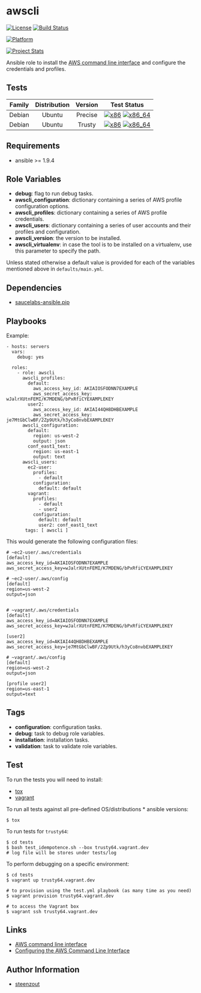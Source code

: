 # awscli

[![License](https://img.shields.io/badge/license-New%20BSD-blue.svg?style=flat)](https://raw.githubusercontent.com/saucelabs-ansible/awscli/master/LICENSE)
[![Build Status](https://travis-ci.org/saucelabs-ansible/awscli.svg?branch=master)](https://travis-ci.org/saucelabs-ansible/awscli)

[![Platform](http://img.shields.io/badge/platform-ubuntu-dd4814.svg?style=flat)](#)

[![Project Stats](https://www.openhub.net/p/saucelabs-ansible-awscli/widgets/project_thin_badge.gif)](https://www.openhub.net/p/saucelabs-ansible-awscli/)

Ansible role to install the [AWS command line interface](http://docs.aws.amazon.com/cli/latest/userguide/cli-chap-welcome.html) and
configure the credentials and profiles.


## Tests

| Family | Distribution | Version | Test Status |
|:-:|:-:|:-:|:-:|
| Debian | Ubuntu  | Precise | [![x86](http://img.shields.io/badge/x86-passed-006400.svg?style=flat)](#) [![x86_64](http://img.shields.io/badge/x86_64-passed-006400.svg?style=flat)](#) |
| Debian | Ubuntu  | Trusty  | [![x86](http://img.shields.io/badge/x86-passed-006400.svg?style=flat)](#) [![x86_64](http://img.shields.io/badge/x86_64-passed-006400.svg?style=flat)](#) |


## Requirements

- ansible >= 1.9.4


## Role Variables

- **debug**: flag to run debug tasks.
- **awscli_configuration**: dictionary containing a series of AWS profile configuration options.
- **awscli_profiles**: dictionary containing a series of AWS profile credentials.
- **awscli_users**: dictionary containing a series of user accounts and
                    their profiles and configuration.
- **awscli_version**: the version to be installed.
- **awscli_virtualenv**: in case the tool is to be installed on a virtualenv,
                         use this parameter to specify the path.

Unless stated otherwise
a default value is provided for each of the variables mentioned above
in `defaults/main.yml`.


## Dependencies

- [saucelabs-ansible.pip](https://github.com/saucelabs-ansible/pip)


## Playbooks

Example:

    - hosts: servers
      vars:
        debug: yes

      roles:
        - role: awscli
          awscli_profiles:
            default:
              aws_access_key_id: AKIAIOSFODNN7EXAMPLE
              aws_secret_access_key: wJalrXUtnFEMI/K7MDENG/bPxRfiCYEXAMPLEKEY
            user2:
              aws_access_key_id: AKIAI44QH8DHBEXAMPLE
              aws_secret_access_key: je7MtGbClwBF/2Zp9Utk/h3yCo8nvbEXAMPLEKEY
          awscli_configuration:
            default:
              region: us-west-2
              output: json
            conf_east1_text:
              region: us-east-1
              output: text
          awscli_users:
            ec2-user:
              profiles:
                - default
              configuration:
                default: default
            vagrant:
              profiles:
                - default
                - user2
              configuration:
                default: default
                user2: conf_east1_text
           tags: [ awscli ]

This would generate the following configuration files:

    # ~ec2-user/.aws/credentials
    [default]
    aws_access_key_id=AKIAIOSFODNN7EXAMPLE
    aws_secret_access_key=wJalrXUtnFEMI/K7MDENG/bPxRfiCYEXAMPLEKEY

    # ~ec2-user/.aws/config
    [default]
    region=us-west-2
    output=json


    # ~vagrant/.aws/credentials
    [default]
    aws_access_key_id=AKIAIOSFODNN7EXAMPLE
    aws_secret_access_key=wJalrXUtnFEMI/K7MDENG/bPxRfiCYEXAMPLEKEY

    [user2]
    aws_access_key_id=AKIAI44QH8DHBEXAMPLE
    aws_secret_access_key=je7MtGbClwBF/2Zp9Utk/h3yCo8nvbEXAMPLEKEY

    # ~vagrant/.aws/config
    [default]
    region=us-west-2
    output=json

    [profile user2]
    region=us-east-1
    output=text


## Tags

- **configuration**: configuration tasks.
- **debug**: task to debug role variables.
- **installation**: installation tasks.
- **validation**: task to validate role variables.


## Test

To run the tests you will need to install:

- [tox](https://tox.readthedocs.org/)
- [vagrant](https://www.vagrantup.com/)

To run all tests against all pre-defined OS/distributions * ansible versions:

```
$ tox
```

To run tests for `trusty64`:

```
$ cd tests
$ bash test_idempotence.sh --box trusty64.vagrant.dev
# log file will be stores under tests/log
```

To perform debugging on a specific environment:

```
$ cd tests
$ vagrant up trusty64.vagrant.dev

# to provision using the test.yml playbook (as many time as you need)
$ vagrant provision trusty64.vagrant.dev

# to access the Vagrant box
$ vagrant ssh trusty64.vagrant.dev
```


## Links

- [AWS command line interface](http://docs.aws.amazon.com/cli/latest/userguide/cli-chap-welcome.html)
- [Configuring the AWS Command Line Interface](http://docs.aws.amazon.com/cli/latest/userguide/cli-chap-getting-started.html)


## Author Information

- [steenzout](https://github.com/steenzout/)
